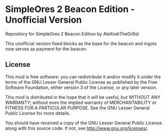 SimpleOres 2 Beacon Edition - Unofficial Version
==========

Repository for SimpleOres 2 Beacon Edition by AleXndrTheGr8st

This unofficial version fixed blocks as the base for the beacon and ingots now serves as payment for the beacon.

License
-------

This mod is free software: you can redistribute it and/or modify it under the
terms of the GNU Lesser General Public License as published by the Free
Software Foundation, either version 3 of the License, or any later version.

This mod is distributed in the hope that it will be useful, but WITHOUT ANY
WARRANTY; without even the implied warranty of MERCHANTABILITY or FITNESS FOR A
PARTICULAR PURPOSE.  See the GNU Lesser General Public License for more
details.

You should have received a copy of the GNU Lesser General Public License along
with this source code.  If not, see <http://www.gnu.org/licenses/>.
